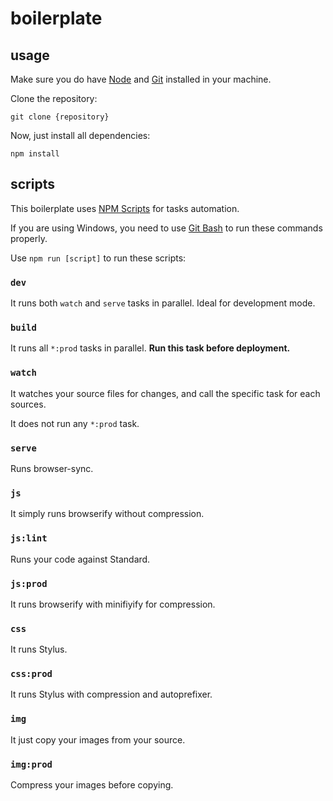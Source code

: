 # boilerplate



## usage

Make sure you do have [Node](https://nodejs.org/en/)
and [Git](https://git-scm.com/) installed in your machine.

Clone the repository:

`git clone {repository}`

Now, just install all dependencies:

`npm install`

## scripts

This boilerplate uses [NPM Scripts](https://www.keithcirkel.co.uk/how-to-use-npm-as-a-build-tool/) for
tasks automation.

If you are using Windows, you need to use [Git Bash](https://git-for-windows.github.io/) to run these commands properly.

Use `npm run [script]` to run these scripts:

### `dev`

It runs both `watch` and `serve` tasks in parallel.
Ideal for development mode.

### `build`

It runs all `*:prod` tasks in parallel.
**Run this task before deployment.**

### `watch`

It watches your source files for changes, and call
the specific task for each sources.

It does not run any `*:prod` task.

### `serve`

Runs browser-sync.

### `js`

It simply runs browserify without compression.

### `js:lint`

Runs your code against Standard.

### `js:prod`

It runs browserify with minifiyify for compression.

### `css`

It runs Stylus.

### `css:prod`

It runs Stylus with compression and autoprefixer.

### `img`

It just copy your images from your source.

### `img:prod`

Compress your images before copying.
